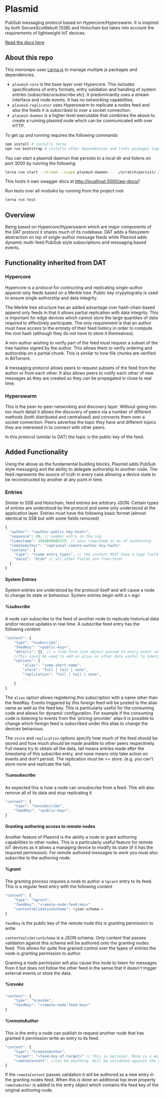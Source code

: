 # Plasmid

PubSub messaging protocol based on Hypercore/Hyperswarm. It is inspired by both SecureScuttlebutt (SSB) and Holochain but takes into account the requirements of lightweight IoT devices. 

[Read the docs here](https://redgridone.github.io/plasmid/)

## About this repo

This monorepo uses [Lerna.js](https://lerna.js.org/) to manage multiple js packages and dependencies. 

- `plasmid-core` is the base layer over Hypercore. This includes specifications of entry formats, entry validation and handling of system entries (subscribe/unsubscribe etc). It predominantly uses a stream interface and node events. It has no networking capabilities.
- `plasmid-replicator` uses Hyperswarm to replicate a nodes feed and also the feeds it is subscribed to over a socket connection. 
- `plasmid-daemon` is a higher level executable that combines the above to create a running plasmid node which can be communicated with over HTTP. 

To get up and running requires the following commands

```bash
npm install # installs lerna
npm run bootstrap # installs other dependencies and links packages together
```

You can start a plasmid daemon that persists to a local dir and listens on port 3000 by running the following: 

```bash
lerna run start --stream --scope plasmid-daemon -- ./scratch/persist/ 3000
```

This hosts it own swagger docs at [http://localhost:3000/api-docs/](http://localhost:3000/api-docs/)!

Run tests over all modules by running from the project root
```bash
lerna run test
```

## Overview

Being based on Hypercore/Hyperswarm which are major components of the DAT protocol it shares much of its codebase. DAT adds a filesystem abstraction on top of single-author message feeds while Plasmid adds dynamic multi-feed PubSub style subscriptions and messaging based events.

## Functionality inherited from DAT

### Hypercore

Hypercore is a protocol for contructing and replicating single-author append-only feeds based on a Merkle tree. Public key crypytograhy is used to ensure single authorship and data integrity.

The Merkle tree structure has an added advantage over hash-chain based append only feeds in that it allows partial replication with data integrity. This is important for edge devices which cannot store the large quantites of data required to effectively participate. The only requirement is that an author must have access to the entirety of their feed history in order to compute the root hash (although they do not have to store it themselves).

A non-author wishing to verify part of the feed must request a subset of the tree hashes signed by the author. This allows them to verify ordering and authorship on a partial chunk. This is similar to how file chunks are verified in BitTorrent. 

A messaging protocol allows peers to request subsets of the feed from the author or from each other. It also allows peers to notify each other of new messages as they are created so they can be propagated in close to real time.

### Hyperswarm

This is the peer-to-peer networking and discovery layer. Without going into too much detail it allows the discovery of peers via a number of different methods (both distributed and centralised) and connects them over a socket connection. Peers advertise the topic they have and different topics they are interested in to connect with other peers.

In this protocol (similar to DAT) the topic is the public key of the feed.
    
## Added Functionality

Using the above as the fundamental building blocks, Plasmid adds PubSub style messaging and the ability to delegate authorship to another node. The feed represents the source of truth in every case allowing a device state to be reconstructed by another at any point in time.

### Entries

Similar to SSB and Holochain, feed entries are arbitrary JSON. Certain types of entries are understood by the protocol and some only understood at the application layer. Entries must have the following basic format (almost identical to SSB but with some fields removed)

```javascript
{
  "author": "<author-public-key-hash>",
  "sequence": 99, // number entry in the log
  "timestamp": 1584849485319, // unix timestamp in ms of authorship
  "remoteAuthor": "<optional-remote-author-key-hash>"
  "content": {
    "type": "<some entry type>", // the content MUST have a type field
    "data1": "blah" // all other fields are free-form!
  }
}
```

#### System Entries

System entries are understood by the protocol itself and will cause a node to change its state or behaviour. System entries begin with a `%` sign

##### %subscribe

A node can subscribe to the feed of another node to replicate historical data and/or receive updates in real time. A subscribe feed entry has the following content:

```javascript
"content": {
    "type": "%subscribe",
    "feedKey": "<public-key>",
    "details": {}, // a free-form json object passed to every event callback from this subscription.
    //This could be used to add an alias or other data useful to identify the events
    "options": {
        "alias": "some-short-name",
        "store": "full | tail | none",
        "replication": "full | tail | none",
        ...
    }
}
```

The `alias` option allows registering this subscription with a name other than the feedKey. Events triggered by this foreign feed will be posted to the alias name as well as the feed key. This is particularly useful for the consuming code and allows for dynamic configuration. For example if the consuming code is listening to events from the 'pricing-provider' alias it is possible to change which foreign feed is subscribed under this alias to change the devices behavious.

The `store` and `replication` options specify how much of the feed should be stored and how much should be made availble to other peers respectively. Full means try to obtain all the data, tail means entries made after the timestamp of this subscribe entry, and none means only take action on events and don't persist. The replication must be >= store. (e.g. you can't store none and replicate the tail). 

##### %unsubscribe

As expected this is how a node can unsubscrbe from a feed. This will also remove all of its data and stop replicating it

```javascript
"content": {
    "type": "%unsubscribe",
    "feedKey": "<public-key>",
}
```

#### Granting authoring access to remote nodes

Another feature of Plasmid is the ability a node to grant authoring capabilities to other nodes. This is a particularly useful feature for remote IoT devices as it allows a managing device to modify its state (if it has the required permission). For remote authored messages to work you must also subscribe to the authoring node.

##### %grant

The granting process requires a node to author a `%grant` entry to its feed. This is a regular feed entry with the following content
```javascript
"content": {
    "type": "%grant",
    "feedKey": "<remote-node-feed-key>"
    "contentValidationSchema": <json-schema->
}
```

`feedKey` is the public key of the remote node this is granting permission to write.

`contentValidationSchema` is a JSON schema. Only content that passes validation against this schema will be authored onto the granting nodes feed. This allows for quite fine grained control over the types of entries the node is granting permission to author.

Granting a node permission will also cause this node to listen for messages from it but does not follow the other feed in the sense that it doesn't trigger external events or store the data.

##### %revoke

```javascript
"content": {
    "type": "%revoke",
    "feedKey": "<remote-node-feed-key>"
}
```

##### %remoteAuthor

This is the entry a node can publish to request another node that has granted it permission write an entry to its feed. 

```javascript
"content": {
    "type": "%remoteAuthor",
    "target": "<feed-key-of-target>" // this is optional. None is a multicast
    "remoteContent": //can be anything. Will be validated against the grant schema
}
```

If the `remoteContent` passes validation it will be authored as a new entry in the granting nodes feed. When this is done an additional top level property `remoteAuthor` is added to the entry object which contains the feed key of the original authoring node.
